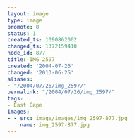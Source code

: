 ```yaml
---
layout: image
type: image
promote: 0
status: 1
created_ts: 1090862002
changed_ts: 1372159410
node_id: 877
title: IMG_2597
created: '2004-07-26'
changed: '2013-06-25'
aliases:
- "/2004/07/26/img_2597/"
permalink: "/2004/07/26/img_2597/"
tags:
- East Cape
images:
- - src: image/images/img_2597-877.jpg
    name: img_2597-877.jpg
---
```


